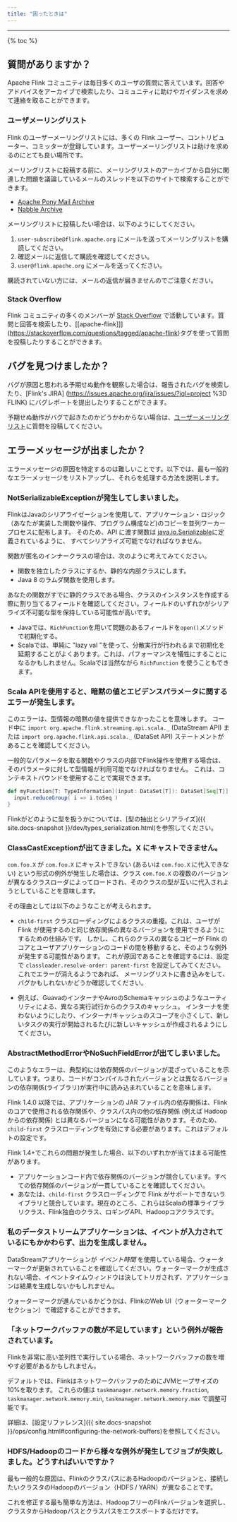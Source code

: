 ```yaml
---
title: "困ったときは"
---
```


<hr />

{% toc %}

## 質問がありますか？

Apache Flink コミュニティは毎日多くのユーザの質問に答えています。回答やアドバイスをアーカイブで検索したり、コミュニティに助けやガイダンスを求めて連絡を取ることができます。

### ユーザメーリングリスト

Flink のユーザーメーリングリストには、多くの Flink ユーザー、コントリビューター、コミッターが登録しています。ユーザーメーリングリストは助けを求めるのにとても良い場所です。

メーリングリストに投稿する前に、メーリングリストのアーカイブから自分に関連した問題を議論しているメールのスレッドを以下のサイトで検索することができます。

- [Apache Pony Mail Archive](https://lists.apache.org/list.html?user@flink.apache.org)
- [Nabble Archive](http://apache-flink-user-mailing-list-archive.2336050.n4.nabble.com/)

メーリングリストに投稿したい場合は、以下のようにしてください。

1. `user-subscribe@flink.apache.org` にメールを送ってメーリングリストを購読してください。
2. 確認メールに返信して購読を確認してください。
3. `user@flink.apache.org` にメールを送ってください。

購読されていない方には、メールの返信が届きませんのでご注意ください。

### Stack Overflow

Flink コミュニティの多くのメンバーが [Stack Overflow](https://stackoverflow.com) で活動しています。質問と回答を検索したり、[\[apache-flink\]]](https://stackoverflow.com/questions/tagged/apache-flink)タグを使って質問を投稿したりすることができます。

## バグを見つけましたか？

バグが原因と思われる予期せぬ動作を観察した場合は、報告されたバグを検索したり、[Flink's JIRA] (https://issues.apache.org/jira/issues/?jql=project %3D FLINK) にバグレポートを提出したりすることができます。

予期せぬ動作がバグで起きたのかどうかわからない場合は、[ユーザーメーリングリスト](#user-mailing-list)に質問を投稿してください。

## エラーメッセージが出ましたか？

エラーメッセージの原因を特定するのは難しいことです。以下では、最も一般的なエラーメッセージをリストアップし、それらを処理する方法を説明します。

### NotSerializableExceptionが発生してしまいました。

FlinkはJavaのシリアライゼーションを使用して、アプリケーション・ロジック（あなたが実装した関数や操作、プログラム構成など)のコピーを並列ワーカープロセスに配布します。
そのため、API に渡す関数は
[java.io.Serializable](http://docs.oracle.com/javase/8/docs/api/java/io/Serializable.html)に定義されているように、
すべてシリアライズ可能でなければなりません。

関数が匿名のインナークラスの場合は、次のように考えてみてください。

  - 関数を独立したクラスにするか、静的な内部クラスにします。
  - Java 8 のラムダ関数を使用します。

あなたの関数がすでに静的クラスである場合、クラスのインスタンスを作成する際に割り当てるフィールドを確認してください。フィールドのいずれかがシリアライズ不可能な型を保持している可能性が高いです。

  - Javaでは、`RichFunction`を用いて問題のあるフィールドを`open()`メソッドで初期化する。
  - Scalaでは、単純に "lazy val "を使って、分散実行が行われるまで初期化を延期することがよくあります。これは、パフォーマンスを犠牲にすることになるかもしれません。Scalaでは当然ながら `RichFunction` を使うこともできます。

### Scala APIを使用すると、暗黙の値とエビデンスパラメータに関するエラーが発生します。

このエラーは、型情報の暗黙の値を提供できなかったことを意味します。
コード中に `import org.apache.flink.streaming.api.scala._` (DataStream API) または `import org.apache.flink.api.scala._` (DataSet API) ステートメントがあることを確認してください。

一般的なパラメータを取る関数やクラスの内部でFlink操作を使用する場合は、そのパラメータに対して型情報が利用可能でなければなりません。
これは、コンテキストバウンドを使用することで実現できます。

~~~scala
def myFunction[T: TypeInformation](input: DataSet[T]): DataSet[Seq[T]] = {
  input.reduceGroup( i => i.toSeq )
}
~~~

Flinkがどのように型を扱うかについては、[型の抽出とシリアライズ]({{ site.docs-snapshot }}/dev/types_serialization.html)を参照してください。

### ClassCastExceptionが出てきました。X にキャストできません。

`com.foo.X` が `com.foo.X` にキャストできない (あるいは `com.foo.X` に代入できない) という形式の例外が発生した場合は、クラス `com.foo.X` の複数のバージョンが異なるクラスローダによってロードされ、そのクラスの型が互いに代入されようとしていることを意味します。

その理由としては以下のようなことが考えられます。

  - `child-first` クラスローディングによるクラスの重複。これは、ユーザが Flink が使用するのと同じ依存関係の異なるバージョンを使用できるようにするための仕組みです。
    しかし、これらのクラスの異なるコピーが Flink のコアとユーザアプリケーションのコードの間を移動すると、そのような例外が発生する可能性があります。
    これが原因であることを確認するには、設定で `classloader.resolve-order: parent-first` を設定してみてください。これでエラーが消えるようであれば、
    メーリングリストに書き込みをして、バグかもしれないかどうか確認してください。

  - 例えば、GuavaのインターナやAvroのSchemaキャッシュのようなユーティリティによる、異なる実行試行からのクラスのキャッシュ。
    インターナを使わないようにしたり、インターナ/キャッシュのスコープを小さくして、新しいタスクの実行が開始されるたびに新しいキャッシュが作成されるようにしてください。

### AbstractMethodErrorやNoSuchFieldErrorが出てしまいました。

このようなエラーは、典型的には依存関係のバージョンが混ざっていることを示しています。つまり、コードがコンパイルされたバージョンとは異なるバージョンの依存関係(ライブラリ)が実行中に読み込まれていることを意味します。

Flink 1.4.0 以降では、アプリケーションの JAR ファイル内の依存関係は、Flink のコアで使用される依存関係や、クラスパス内の他の依存関係 (例えば Hadoop からの依存関係) とは異なるバージョンになる可能性があります。そのため、`child-first` クラスローディングを有効にする必要があります。これはデフォルトの設定です。

Flink 1.4+でこれらの問題が発生した場合、以下のいずれかが当てはまる可能性があります。

  - アプリケーションコード内で依存関係のバージョンが競合しています。すべての依存関係のバージョンが一貫していることを確認してください。
  - あなたは、`child-first` クラスローディングで Flink がサポートできないライブラリと競合しています。現在のところ、これらはScalaの標準ライブラリクラス、Flink独自のクラス、ロギングAPI、Hadoopコアクラスです。


### 私のデータストリームアプリケーションは、イベントが入力されているにもかかわらず、出力を生成しません。

DataStreamアプリケーションが *イベント時間* を使用している場合、ウォーターマークが更新されていることを確認してください。ウォーターマークが生成されない場合、イベントタイムウィンドウは決してトリガされず、アプリケーションは結果を生成しないかもしれません。

ウォーターマークが進んでいるかどうかは、FlinkのWeb UI（ウォーターマークセクション）で確認することができます。

### 「ネットワークバッファの数が不足しています」という例外が報告されています。

Flinkを非常に高い並列性で実行している場合、ネットワークバッファの数を増やす必要があるかもしれません。

デフォルトでは、FlinkはネットワークバッファのためにJVMヒープサイズの10%を取ります。
これらの値は `taskmanager.network.memory.fraction`, `taskmanager.network.memory.min`, `taskmanager.network.memory.max` で調整可能です。

詳細は、[設定リファレンス]({{ site.docs-snapshot }}/ops/config.html#configuring-the-network-buffers)を参照してください。

### HDFS/Hadoopのコードから様々な例外が発生してジョブが失敗しました。どうすればいいですか？

最も一般的な原因は、FlinkのクラスパスにあるHadoopのバージョンと、接続したいクラスタのHadoopのバージョン（HDFS / YARN）が異なることです。

これを修正する最も簡単な方法は、HadoopフリーのFlinkバージョンを選択し、クラスタからHadoopパスとクラスパスをエクスポートするだけです。
